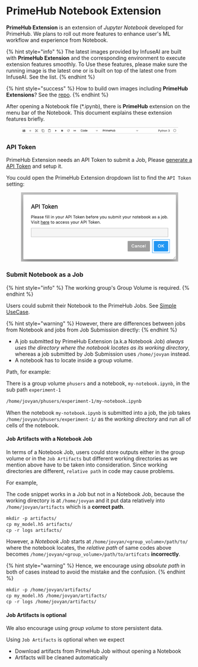 # PrimeHub Notebook Extension

**PrimeHub Extension** is an extension of _Jupyter Notebook_ developed for PrimeHub. We plans to roll out more features to enhance user's ML workflow and experience from Notebook.

{% hint style="info" %}
The latest images provided by InfuseAI are built with **PrimeHub Extension** and the corresponding environment to execute extension features smoothly. To Use these features, please make sure the running image is the latest one or is built on top of the latest one from InfuseAI. See the list.
{% endhint %}

{% hint style="success" %}
How to build own images including **PrimeHub Extensions**? See the [repo](https://github.com/InfuseAI/primehub-job/tree/master/jupyterlab\_primehub).
{% endhint %}

After opening a Notebook file (\*.ipynb), there is **PrimeHub** extension on the menu bar of the Notebook. This document explains these extension features briefly.

<figure><img src="../../.gitbook/assets/ph-extension-menu.png" alt=""><figcaption></figcaption></figure>

### API Token

PrimeHub Extension needs an API Token to submit a Job, Please [generate a API Token](../../technology/user-portal/generate-an-primehub-api-token.md) and setup it.

You could open the PrimeHub Extension dropdown list to find the `API Token` setting:

<figure><img src="../../.gitbook/assets/ph-extension-token.png" alt=""><figcaption></figcaption></figure>

### Submit Notebook as a Job

{% hint style="info" %}
The working group's Group Volume is required.
{% endhint %}

Users could submit their Notebook to the PrimeHub Jobs. See [Simple UseCase](submit-notebook-as-job.md).

{% hint style="warning" %}
However, there are differences between jobs from Notebook and jobs from Job Submission directly:
{% endhint %}

* A job submitted by PrimeHub Extension (a.k.a Notebook Job) _always uses the directory where the notebook locates as its working directory_, whereas a job submitted by Job Submission uses `/home/jovyan` instead.
* A notebook has to locate inside a group volume.

Path, for example:

There is a group volume `phusers` and a notebook, `my-notebook.ipynb`, in the sub path `experiment-1`

```bash
/home/jovyan/phusers/experiment-1/my-notebook.ipynb
```

When the notebook `my-notebook.ipynb` is submitted into a job, the job takes `/home/jovyan/phusers/experiment-1/` as the _working directory_ and run all of cells of the notebook.

#### Job Artifacts with a Notebook Job

In terms of a Notebook Job, users could store outputs either in the group volume or in the `Job Artifacts` but different working directories as we mention above have to be taken into consideration. Since working directories are different, `relative path` in code may cause problems.

For example,

The code snippet works in a Job but not in a Notebook Job, because the working directory is at `/home/jovyan` and it put data relatively into `/home/jovyan/artifacts` which is a **correct path**.

```
mkdir -p artifacts/
cp my_model.h5 artifacts/
cp -r logs artifacts/
```

However, a _Notebook Job_ starts at `/home/jovyan/<group_volume>/path/to/` where the notebook locates, the _relative path_ of same codes above becomes `/home/jovyan/<group_volume>/path/to/artifcats` **incorrectly**.

{% hint style="warning" %}
Hence, we encourage using _absolute path_ in both of cases instead to avoid the mistake and the confusion.
{% endhint %}

```
mkdir -p /home/jovyan/artifacts/
cp my_model.h5 /home/jovyan/artifacts/
cp -r logs /home/jovyan/artifacts/
```

#### Job Artifacts is optional

We also encourage using _group volume_ to store persistent data.

Using `Job Artifacts` is optional when we expect

* Download artifacts from PrimeHub Job without opening a Notebook
* Artifacts will be cleaned automatically
